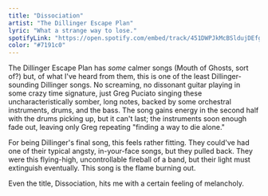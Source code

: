 ```yaml
---
title: "Dissociation"
artist: "The Dillinger Escape Plan"
lyric: "What a strange way to lose."
spotifyLink: "https://open.spotify.com/embed/track/451DWPJkMcBSldujDEfgwR"
color: "#7191c0"
---
```


The Dillinger Escape Plan has *some* calmer songs (Mouth of Ghosts, sort of?) but, of what I've heard from them, this is one of the least Dillinger-sounding Dillinger songs. No screaming, no dissonant guitar playing in some crazy time signature, just Greg Puciato singing these uncharacteristically somber, long notes, backed by some orchestral instruments, drums, and the bass. The song gains energy in the second half with the drums picking up, but it can't last; the instruments soon enough fade out, leaving only Greg repeating "finding a way to die alone."

For being Dillinger's final song, this feels rather fitting. They could've had one of their typical angsty, in-your-face songs, but they pulled back. They were this flying-high, uncontrollable fireball of a band, but their light must extinguish eventually. This song is the flame burning out.

Even the title, Dissociation, hits me with a certain feeling of melancholy.
